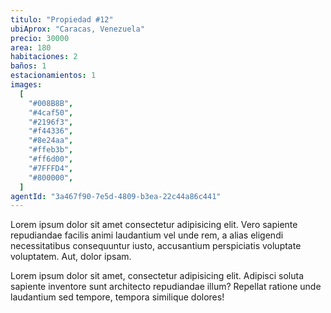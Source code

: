 ```yaml
---
titulo: "Propiedad #12"
ubiAprox: "Caracas, Venezuela"
precio: 30000
area: 180
habitaciones: 2
baños: 1
estacionamientos: 1
images:
  [
    "#008B8B",
    "#4caf50",
    "#2196f3",
    "#f44336",
    "#8e24aa",
    "#ffeb3b",
    "#ff6d00",
    "#7FFFD4",
    "#800000",
  ]
agentId: "3a467f90-7e5d-4809-b3ea-22c44a86c441"
---
```


Lorem ipsum dolor sit amet consectetur adipisicing elit. Vero
sapiente repudiandae facilis animi laudantium vel unde rem, a alias
eligendi necessitatibus consequuntur iusto, accusantium perspiciatis
voluptate voluptatem. Aut, dolor ipsam.

Lorem ipsum dolor sit amet, consectetur adipisicing elit. Adipisci
soluta sapiente inventore sunt architecto repudiandae illum?
Repellat ratione unde laudantium sed tempore, tempora similique
dolores!
